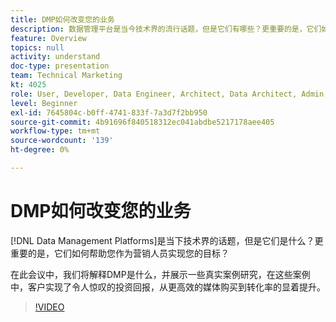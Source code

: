```yaml
---
title: DMP如何改变您的业务
description: 数据管理平台是当今技术界的流行话题，但是它们有哪些？更重要的是，它们如何帮助您作为营销人员来实现您的目标？ 在此会议中，我们将解释DMP是什么，并展示一些真实案例研究，在这些案例中，客户实现了令人惊叹的投资回报，从更高效的媒体购买到转化率的显着提升。
feature: Overview
topics: null
activity: understand
doc-type: presentation
team: Technical Marketing
kt: 4025
role: User, Developer, Data Engineer, Architect, Data Architect, Admin, Leader
level: Beginner
exl-id: 7645804c-b0ff-4741-833f-7a3d7f2bb950
source-git-commit: 4b91696f840518312ec041abdbe5217178aee405
workflow-type: tm+mt
source-wordcount: '139'
ht-degree: 0%

---
```


# DMP如何改变您的业务

[!DNL Data Management Platforms]是当下技术界的话题，但是它们是什么？更重要的是，它们如何帮助您作为营销人员实现您的目标？

在此会议中，我们将解释DMP是什么，并展示一些真实案例研究，在这些案例中，客户实现了令人惊叹的投资回报，从更高效的媒体购买到转化率的显着提升。

>[!VIDEO](https://video.tv.adobe.com/v/29770/?quality=12)
